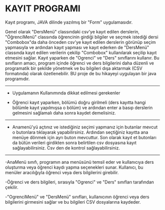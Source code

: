 # KAYIT PROGRAMI

Kayıt programı, JAVA dilinde yazılmış bir "Form" uygulamasıdır.

Genel olarak "DersMenü" classındaki csv'ye kayıt edilen derslerin, "ÖğrenciMenü" classında öğrencinin girdiği bilgiler ve seçmek istediği dersi "Combobox"da 
daha önceden csv'ye kayıt edilen derslerin görünüp seçim yapmasıyla ve ardından kayıt yapması ve kayıt ederken de "DersMenü" classında kayıt edilen verilerin çekilip "Combobox" kullanılarak seçilip kayıt etmesini sağlar. Kayıt yaparken de "Ogrenci" ve "Ders" sınıflarını kullanır. Bu sınıfların amacı, program içinde öğrenci ve ders bilgilerini daha düzenli ve programatik bir şekilde yönetmek ve bu bilgileri dışa aktarmak (CSV formatında) olarak özetlenebilir. BU proje de bu hikayeyi uygulayan bir java programıdır. 

----------------

- Uygulamanın Kullanımında dikkat edilmesi gerekenler

- Öğrenci kayıt yaparken, bölümü doğru girilmeli (ders kayıtta hangi bölümle kayıt yapılmışsa o bölüm) ve ardından enter a basıp derslerin gelmesini sağlamalı daha sonra kaydet demelisiniz.

----------------------

- Anamenü'yü açtınız ve istediğiniz seçimi yapmanız için butanlar mevcut o butonlara tıklayarak yapabilirsiniz. Ardından seçtiğiniz kayıtta ana menüye dönmek için ayrı buton mevcuttur. Son olarak kayıt et butonları da bütün verileri girdikten sonra belirtilen csv dosyasına kayıt sağlayabilirsiniz. Csv den de kontrol sağlayabilirsiniz.

----------------------
-AnaMenü sınıfı, programın ana menüsünü temsil eder ve kullanıcıya ders oluşturma veya öğrenci kaydı yapma seçenekleri sunar. Kullanıcı, bu menüler aracılığıyla öğrenci veya ders bilgilerini girebilir. 

-Öğrenci ve ders bilgileri, sırasıyla "Ogrenci" ve "Ders" sınıfları tarafından çekilir.

-"OgrenciMenü" ve "DersMenü" sınıfları, kullanıcının öğrenci veya ders bilgilerini girmesini sağlar ve bu bilgileri CSV dosyalarına kaydeder. 
